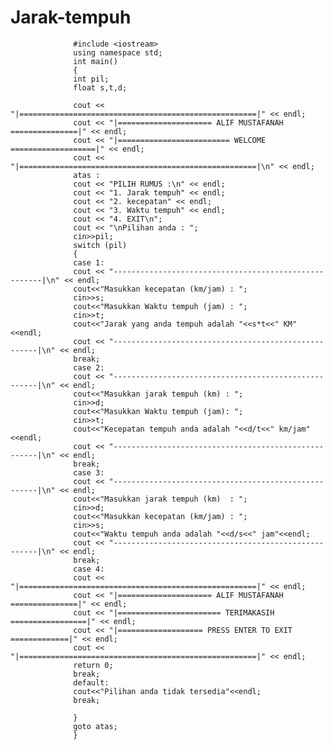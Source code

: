 # Jarak-tempuh


                  #include <iostream>
                  using namespace std;
                  int main()
                  {
                  int pil;
                  float s,t,d;

                  cout << "|=====================================================|" << endl;
                  cout << "|===================== ALIF MUSTAFANAH ===============|" << endl;
                  cout << "|========================= WELCOME ===================|" << endl;
                  cout << "|=====================================================|\n" << endl;
                  atas :
                  cout << "PILIH RUMUS :\n" << endl;
                  cout << "1. Jarak tempuh" << endl;
                  cout << "2. kecepatan" << endl;
                  cout << "3. Waktu tempuh" << endl;
                  cout << "4. EXIT\n";
                  cout << "\nPilihan anda : ";
                  cin>>pil;
                  switch (pil)
                  {
                  case 1:
                  cout << "------------------------------------------------------|\n" << endl;
                  cout<<"Masukkan kecepatan (km/jam) : ";
                  cin>>s;
                  cout<<"Masukkan Waktu tempuh (jam) : ";
                  cin>>t;
                  cout<<"Jarak yang anda tempuh adalah "<<s*t<<" KM"<<endl;
                  cout << "-----------------------------------------------------|\n" << endl;
                  break;
                  case 2:
                  cout << "-----------------------------------------------------|\n" << endl;
                  cout<<"Masukkan jarak tempuh (km) : ";
                  cin>>d;
                  cout<<"Masukkan Waktu tempuh (jam): ";
                  cin>>t;
                  cout<<"Kecepatan tempuh anda adalah "<<d/t<<" km/jam"<<endl;
                  cout << "-----------------------------------------------------|\n" << endl;
                  break;
                  case 3:
                  cout << "-----------------------------------------------------|\n" << endl;
                  cout<<"Masukkan jarak tempuh (km)  : ";
                  cin>>d;
                  cout<<"Masukkan kecepatan (km/jam) : ";
                  cin>>s;
                  cout<<"Waktu tempuh anda adalah "<<d/s<<" jam"<<endl;
                  cout << "-----------------------------------------------------|\n" << endl;
                  break;
                  case 4:
                  cout << "|=====================================================|" << endl;
                  cout << "|===================== ALIF MUSTAFANAH ===============|" << endl;
                  cout << "|======================= TERIMAKASIH =================|" << endl;
                  cout << "|=================== PRESS ENTER TO EXIT =============|" << endl;
                  cout << "|=====================================================|" << endl;
                  return 0;
                  break;
                  default:
                  cout<<"Pilihan anda tidak tersedia"<<endl;
                  break;

                  }
                  goto atas;
                  }
